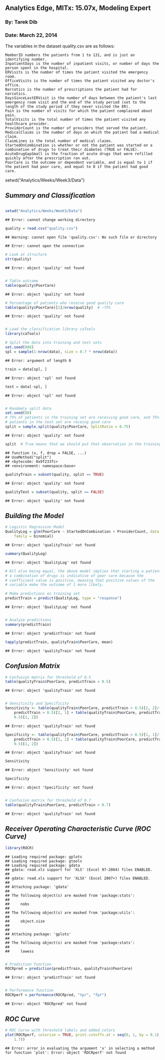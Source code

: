 Analytics Edge, MITx: 15.07x, Modeling Expert
------------------------------------------------------------------
### By: Tarek Dib
### Date: March 22, 2014



The variables in the dataset quality.csv are as follows:

    MemberID numbers the patients from 1 to 131, and is just an identifying number.
    InpatientDays is the number of inpatient visits, or number of days the person spent in the hospital.
    ERVisits is the number of times the patient visited the emergency room.
    OfficeVisits is the number of times the patient visited any doctor's office.
    Narcotics is the number of prescriptions the patient had for narcotics.
    DaysSinceLastERVisit is the number of days between the patient's last emergency room visit and the end of the study period (set to the length of the study period if they never visited the ER). 
    Pain is the number of visits for which the patient complained about pain.
    TotalVisits is the total number of times the patient visited any healthcare provider.
    ProviderCount is the number of providers that served the patient.
    MedicalClaims is the number of days on which the patient had a medical claim.
    ClaimLines is the total number of medical claims.
    StartedOnCombination is whether or not the patient was started on a combination of drugs to treat their diabetes (TRUE or FALSE).
    AcuteDrugGapSmall is the fraction of acute drugs that were refilled quickly after the prescription ran out.
    PoorCare is the outcome or dependent variable, and is equal to 1 if the patient had poor care, and equal to 0 if the patient had good care.

setwd("Analytics/Weeks/Week3/Data")

## *Summary and Classification*

```r

setwd("Analytics/Weeks/Week3/Data")
```

```
## Error: cannot change working directory
```

```r
quality = read.csv("quality.csv")
```

```
## Warning: cannot open file 'quality.csv': No such file or directory
```

```
## Error: cannot open the connection
```

```r
# Look at structure
str(quality)
```

```
## Error: object 'quality' not found
```

```r

# Table outcome
table(quality$PoorCare)
```

```
## Error: object 'quality' not found
```

```r
# Percentage of patients who receive good quality care
table(quality$PoorCare)[1]/nrow(quality)  # ~75%
```

```
## Error: object 'quality' not found
```

```r

# Load the classification library caTools
library(caTools)

# Split the data into training and test sets
set.seed(888)
spl = sample(1:nrow(data), size = 0.7 * nrow(data))
```

```
## Error: argument of length 0
```

```r
train = data[spl, ]
```

```
## Error: object 'spl' not found
```

```r
test = data[-spl, ]
```

```
## Error: object 'spl' not found
```

```r

# Randomly split data
set.seed(88)
# 75% of patients in the training set are receiving good care, and 75% of
# patients in the test set are receing good care
split = sample.split(quality$PoorCare, SplitRatio = 0.75)
```

```
## Error: object 'quality' not found
```

```r
split  # True means that we should put that observation in the training set. False means we should put it in the test set.
```

```
## function (x, f, drop = FALSE, ...) 
## UseMethod("split")
## <bytecode: 0x9f233fc>
## <environment: namespace:base>
```

```r
qualityTrain = subset(quality, split == TRUE)
```

```
## Error: object 'quality' not found
```

```r
qualityTest = subset(quality, split == FALSE)
```

```
## Error: object 'quality' not found
```


## *Building the Model*

```r
# Logistic Regression Model
QualityLog = glm(PoorCare ~ StartedOnCombination + ProviderCount, data = qualityTrain, 
    family = binomial)
```

```
## Error: object 'qualityTrain' not found
```

```r
summary(QualityLog)
```

```
## Error: object 'QualityLog' not found
```

```r
# All else being equal, the above model implies that starting a patient on
# a combination of drugs is indicative of poor care because the
# coefficient value is positive, meaning that positive values of the
# variable make the outcome of 1 more likely.

# Make predictions on training set
predictTrain = predict(QualityLog, type = "response")
```

```
## Error: object 'QualityLog' not found
```

```r

# Analyze predictions
summary(predictTrain)
```

```
## Error: object 'predictTrain' not found
```

```r
tapply(predictTrain, qualityTrain$PoorCare, mean)
```

```
## Error: object 'qualityTrain' not found
```


## *Confusion Matrix*

```r
# Confusion matrix for threshold of 0.5
table(qualityTrain$PoorCare, predictTrain > 0.5)
```

```
## Error: object 'qualityTrain' not found
```

```r

# Sensitivity and Specificity
Sensitivity <- table(qualityTrain$PoorCare, predictTrain > 0.5)[2, 2]/(table(qualityTrain$PoorCare, 
    predictTrain > 0.5)[2, 1] + table(qualityTrain$PoorCare, predictTrain > 
    0.5)[2, 2])
```

```
## Error: object 'qualityTrain' not found
```

```r
Specificity <- table(qualityTrain$PoorCare, predictTrain > 0.5)[1, 1]/(table(qualityTrain$PoorCare, 
    predictTrain > 0.5)[1, 1] + table(qualityTrain$PoorCare, predictTrain > 
    0.5)[1, 2])
```

```
## Error: object 'qualityTrain' not found
```

```r
Sensitivity
```

```
## Error: object 'Sensitivity' not found
```

```r
Specificity
```

```
## Error: object 'Specificity' not found
```

```r

# Confusion matrix for threshold of 0.7
table(qualityTrain$PoorCare, predictTrain > 0.7)
```

```
## Error: object 'qualityTrain' not found
```


## *Receiver Operating Characteristic Curve (ROC Curve)*

```r
library(ROCR)
```

```
## Loading required package: gplots
## Loading required package: gtools
## Loading required package: gdata
## gdata: read.xls support for 'XLS' (Excel 97-2004) files ENABLED.
## 
## gdata: read.xls support for 'XLSX' (Excel 2007+) files ENABLED.
## 
## Attaching package: 'gdata'
## 
## The following object(s) are masked from 'package:stats':
## 
##     nobs
## 
## The following object(s) are masked from 'package:utils':
## 
##     object.size
## 
## 
## Attaching package: 'gplots'
## 
## The following object(s) are masked from 'package:stats':
## 
##     lowess
```

```r

# Prediction function
ROCRpred = prediction(predictTrain, qualityTrain$PoorCare)
```

```
## Error: object 'predictTrain' not found
```

```r

# Performance function
ROCRperf = performance(ROCRpred, "tpr", "fpr")
```

```
## Error: object 'ROCRpred' not found
```


## *ROC Curve*

```r
# ROC Curve with threshold labels and added colors
plot(ROCRperf, colorize = TRUE, print.cutoffs.at = seq(0, 1, by = 0.1), text.adj = c(-0.2, 
    1.7))
```

```
## Error: error in evaluating the argument 'x' in selecting a method for function 'plot': Error: object 'ROCRperf' not found
```


